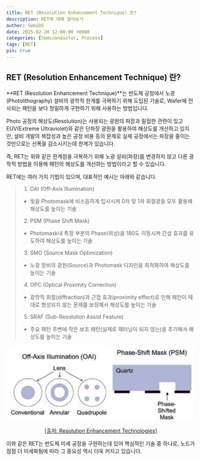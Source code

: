 ```yaml
---
title: RET (Resolution Enhancement Technique) 란?
description: RET에 대해 알아보기
author: SemiDS
date: 2025-02-20 12:00:00 +0900
categories: [Semiconductor, Process]
tags: [RET]
pin: true
---
```


## RET (Resolution Enhancement Technique) 란?
**RET (Resolution Enhancement Technique)**는 반도체 공정에서 노광(Photolithography) 설비의 광학적 한계를 극복하기 위해 도입된 기술로, Wafer에 전사되는 패턴을 보다 정밀하게 구현하기 위해 사용하는 방법입니다.

Photo 공정의 해상도(Resolution)는 사용되는 광원의 파장과 밀접한 관련이 있고 EUV(Extreme Ultraviolet)와 같은 단파장 광원을 활용하여 해상도를 개선하고 있지만, 설비 개발의 복잡성과 높은 공정 비용 등의 문제로 실제 공정에서는 파장을 줄이는 것만으로는 선폭을 감소시키는데 한계가 있습니다.

즉, RET는 위와 같은 한계점을 극복하기 위해 노광 설비(파장)를 변경하지 않고 다른 광학적 방법을 이용해 패턴의 해상도를 개선하는 방법이라고 할 수 있습니다.

RET에는 여러 가지 기법이 있으며, 대표적인 예시는 아래와 같습니다.
>1. OAI (Off-Axis Illumination)
>- 빛을 Photomask에 비스듬하게 입사시켜 0차 및 1차 회절광을 모두 활용헤 해상도를 높이는 기술
>2. PSM (Phase Shift Mask)
>- Photomask내 특정 부분의 Phase(위상)을 180도 이동시켜 간섭 효과를 유도하여 해상도를 높이는 기술
>3. SMO (Source Mask Optimization)
>- 노광 장비의 광원(Source)과 Photomask 디자인을 최적화하여 해상도를 높이는 기술
>4. OPC (Optical Proximity Correction)
>- 광학적 회절(diffraction)과 근접 효과(proximity effect)로 인해 패턴이 제대로 형성되지 않는 문제를 보정해서 해상도를 높이는 기술
>5. SRAF (Sub-Resolution Assist Feature)
>- 주요 패턴 주변에 작은 보조 패턴(실제로 패터닝이 되지 않는)을 추가해서 해상도를 높이는 기술

<img src="/assets/img/posting/2025-02-20-github-blog-23-ret_1.png" alt="VM" width=500>  
<p style="text-align: center;"><a href="https://spie.org/publications/spie-publication-resources/optipedia-free-optics-information/fg06_p77_resolution_enhancement/">[출처: Resolution Enhancement Technologies]</a></p>

이와 같은 RET는 반도체 미세 공정을 구현하는데 있어 핵심적인 기술 중 하나로, 노드가 점점 더 미세화됨에 따라 그 중요성 역시 더욱 커지고 있습니다.
